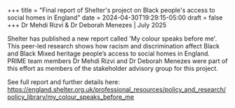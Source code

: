 +++
title = "Final report of Shelter's project on Black people's access to social homes in England"
date = 2024-04-30T19:29:15-05:00
draft = false
+++
Dr Mehdi Rizvi & Dr Deborah Menezes | July 2025

Shelter has published a new report called 'My colour speaks before me'. This peer-led research shows how racism and discrimination affect Black and Black Mixed heritage people’s access to social homes in England. PRIME team members Dr Mehdi Rizvi and Dr Deborah Menezes were part of this effort as members of the stakeholder advisory group for this project. 

See full report and further details here: https://england.shelter.org.uk/professional_resources/policy_and_research/policy_library/my_colour_speaks_before_me
